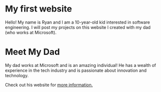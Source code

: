 # My first website

Hello! My name is Ryan and I am a 10-year-old kid interested in software engineering. I will post my projects on this website I created with my dad (who works at Microsoft).

# Meet My Dad

My dad works at Microsoft and is an amazing individual! He has a wealth of experience in the tech industry and is passionate about innovation and technology.

Check out his website for [more information.](https://zhihua-lai.com/)
